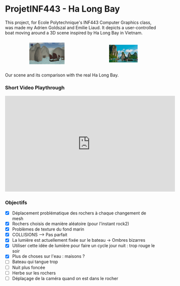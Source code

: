 # ProjetINF443 - Ha Long Bay
This project, for Ecole Polytechnique's INF443 Computer Graphics class, was made my Adrien Goldszal and Emilie Liaud. It depicts a user-controlled boat moving around a 3D scene inspired by Ha Long Bay in Vietnam. 

<div style="display: flex; justify-content: space-around; align-items: center;">
  <figure style="margin: 10px; text-align: center;">
    <img src="Scene.png" alt="Our Scene" style="width: 45%;">
  </figure>
  <figure style="margin: 10px; text-align: center;">
    <img src="ha-long-bay-in-vietnam.jpg" alt="Reality" style="width: 45%;">
  </figure>
</div>

Our scene and its comparison with the real Ha Long Bay.

### Short Video Playthrough

<div align="center">
  <iframe width="560" height="315" src="https://www.youtube.com/watch?v=BKTM-NnxFXg&ab_channel=GenXTech" frameborder="0" allowfullscreen></iframe>
</div>



### Objectifs
- [X] Déplacement problématique des rochers à chaque changement de mesh
- [X] Rochers choisis de manière aléatoire (pour l'instant rock2)
- [X] Problèmes de texture du fond marin
- [X] COLLISIONS --> Pas parfait
- [X] La lumière est actuellement fixée sur le bateau -> Ombres bizarres
- [X] Utiliser cette idée de lumière pour faire un cycle jour nuit : trop rouge le soir
- [X] Plus de choses sur l'eau :  maisons ?
- [ ] Bateau qui tangue trop
- [ ] Nuit plus foncée
- [ ] Herbe sur les rochers
- [ ] Déplaçage de la caméra quand on est dans le rocher
